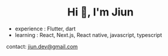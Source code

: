 <h1 align="center">Hi 👋, I'm Jiun</h1>

- experience : Flutter, dart
- learning : React, Next.js, React native, javascript, typescript

contact: jiun.dev@gmail.com


